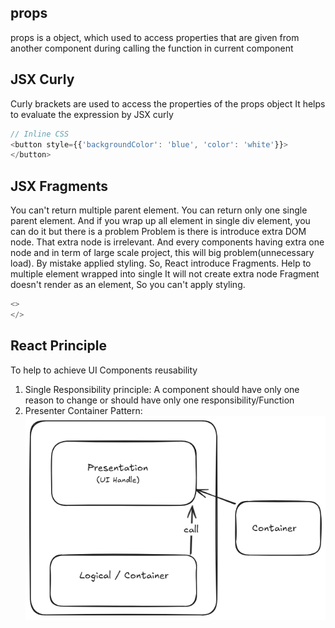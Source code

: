 ## props
props is a object, which used to access properties that are given from another component during calling the function in current component
## JSX Curly 
Curly brackets are used to access the properties of the props object
It helps to evaluate the expression by JSX curly
``` JavaScript
// Inline CSS
<button style={{'backgroundColor': 'blue', 'color': 'white'}}>
</button>
```

## JSX Fragments
You can't return multiple parent element. You can return only one single parent element.
And if you wrap up all element in single div element, you can do it but there is a problem
Problem is there is introduce extra DOM node. That extra node is irrelevant.
And every components having extra one node and in term of large scale project, this will big problem(unnecessary load). By mistake applied styling.
So, React introduce Fragments.
Help to multiple element wrapped into single
It will not create extra node
Fragment doesn't render as an element, So you can't apply styling.
``` JavaScript
<> 
</>
```

## React Principle
To help to achieve UI Components reusability 
1. Single Responsibility principle: A component should have only one reason to change or should have only one responsibility/Function
2. Presenter Container Pattern: 
![alt text](image.png)